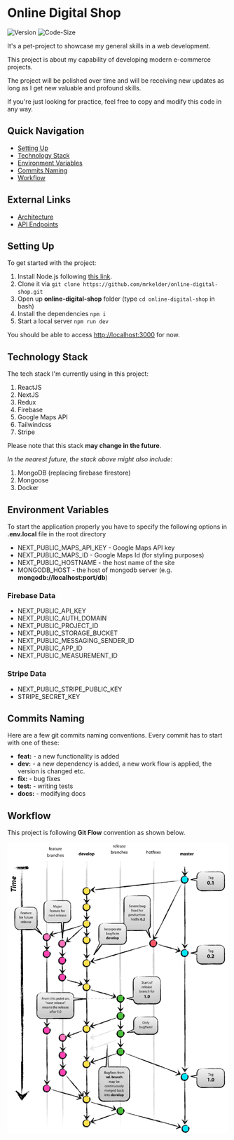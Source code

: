 # Online Digital Shop

![Version](https://img.shields.io/github/package-json/v/mrkelder/online-digital-shop?color=green)
![Code-Size](https://img.shields.io/github/languages/code-size/mrkelder/online-digital-shop)

It's a pet-project to showcase my general skills in a web development.

This project is about my capability of developing modern e-commerce projects.

The project will be polished over time and will be receiving new updates as long as I get new valuable and profound skills.

If you're just looking for practice, feel free to copy and modify this code in any way.

## Quick Navigation

- [Setting Up](#Setting-Up)
- [Technology Stack](#Technology-Stack)
- [Environment Variables](#Environment-Variables)
- [Commits Naming](#Commits-Naming)
- [Workflow](#Workflow)

## External Links

- [Architecture](./docs/ARCHITECTURE.md)
- [API Endpoints](./docs/API_ENDPOINTS.md)

## Setting Up

To get started with the project:

1. Install Node.js following [this link](https://nodejs.org/).
2. Clone it via `git clone https://github.com/mrkelder/online-digital-shop.git`
3. Open up **online-digital-shop** folder (type `cd online-digital-shop` in bash)
4. Install the dependencies `npm i`
5. Start a local server `npm run dev`

You should be able to access [http://localhost:3000](http://localhost:3000) for now.

## Technology Stack

The tech stack I'm currently using in this project:

1. ReactJS
2. NextJS
3. Redux
4. Firebase
5. Google Maps API
6. Tailwindcss
7. Stripe

Please note that this stack **may change in the future**.

_In the nearest future, the stack above might also include:_

1. MongoDB (replacing firebase firestore)
2. Mongoose
3. Docker

## Environment Variables

To start the application properly you have to specify the following options in **.env.local** file in the root directory

- NEXT_PUBLIC_MAPS_API_KEY - Google Maps API key
- NEXT_PUBLIC_MAPS_ID - Google Maps Id (for styling purposes)
- NEXT_PUBLIC_HOSTNAME - the host name of the site
- MONGODB_HOST - the host of mongodb server (e.g. **mongodb://localhost:port/db**)

### Firebase Data

- NEXT_PUBLIC_API_KEY
- NEXT_PUBLIC_AUTH_DOMAIN
- NEXT_PUBLIC_PROJECT_ID
- NEXT_PUBLIC_STORAGE_BUCKET
- NEXT_PUBLIC_MESSAGING_SENDER_ID
- NEXT_PUBLIC_APP_ID
- NEXT_PUBLIC_MEASUREMENT_ID

### Stripe Data

- NEXT_PUBLIC_STRIPE_PUBLIC_KEY
- STRIPE_SECRET_KEY

## Commits Naming

Here are a few git commits naming conventions. Every commit has to start with one of these:

- **feat:** - a new functionality is added
- **dev:** - a new dependency is added, a new work flow is applied, the version is changed etc.
- **fix:** - bug fixes
- **test:** - writing tests
- **docs:** - modifying docs

## Workflow

This project is following **Git Flow** convention as shown below.

![Git Flow](/docs/gitflow.png)
